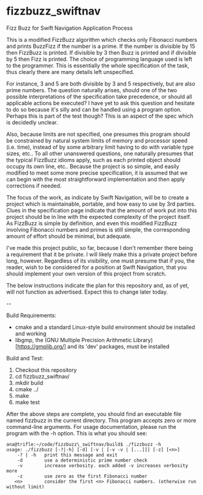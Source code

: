 # fizzbuzz_swiftnav
Fizz Buzz for Swift Navigation Application Process

This is a modified FizzBuzz algorithm which checks only Fibonacci numbers and prints BuzzFizz if the number is a prime. If the number is divisible by 15 then FizzBuzz is printed. If divisible by 3 then Buzz is printed and if divisible by 5 then Fizz is printed. The choice of programming language used is left to the programmer. This is essentially the whole specification of the task, thus clearly there are many details left unspecified.

For instance, 3 and 5 are both divisible by 3 and 5 respectively, but are also prime numbers. The question naturally arises, should one of the two possible interpretations of the specification take precedence, or should all applicable actions be executed? I have yet to ask this question and hesitate to do so because it's silly and can be handled using a program option. Perhaps this is part of the test though? This is an aspect of the spec which is decidedly unclear.

Also, because limits are not specified, one presumes this program should be constrained by natural system limits of memory and processor speed (i.e. time), instead of by some arbitrary limit having to do with variable type sizes, etc.. To all other unanswered questions, one naturally presumes that the typical FizzBuzz idioms apply, such as each printed object should occupy its own line, etc..  Because the project is so simple, and easily modified to meet some more precise specification, it is assumed that we can begin with the most straightforward implementation and then apply corrections if needed.

The focus of the work, as indicate by Swift Navigation, will be to create a project which is maintainable, portable, and how easy to use by 3rd parties. Clues in the specification page indicate that the amount of work put into this project should be in line with the expected complexity of the project itself. As FizzBuzz is simple by definition, and even this modified FizzBuzz involving Fibonacci numbers and primes is still simple, the corresponding amount of effort should be minimal, but adequate.

I've made this project public, so far, because I don't remember there being a requirement that it be private. I will likely make this a private project before long, however. Regardless of its visibility, one must presume that if you, the reader, wish to be considered for a position at Swift Navigation, that you should implement your own version of this project from scratch.

The below instructions indicate the plan for this repository and, as of yet, will not function as advertised. Expect this to change later today.

--

Build Requirements:
* cmake and a standard Linux-style build environment should be installed and working
* libgmp, the (GNU Multiple Precision Arithmetic Library)[https://gmplib.org/] and its 'dev' packages, must be installed


Build and Test:
1. Checkout this repository
2. cd fizzbuzz\_swiftnav/
3. mkdir build
4. cmake ../
5. make
6. make test

After the above steps are complete, you should find an executable file named fizzbuzz in the current directory. This program accepts zero or more command-line arguments. For usage documentation, please run the program with the -h option. This is what you should see:

```
ana@trifle:~/code/fizzbuzz\_swiftnav/build$ ./fizzbuzz -h
usage: ./fizzbuzz [-?|-h] [-d] [-v | [-v -v | [...]]] [-z] [<n>]
    -? | -h   print this message and exit
    -d        use a deterministic prime number check
    -v        increase verbosity. each added -v increases verbosity more
    -z        use zero as the first Fibonacci number
   <n>        consider the first <n> Fibonacci numbers. (otherwise run without limit)
```


